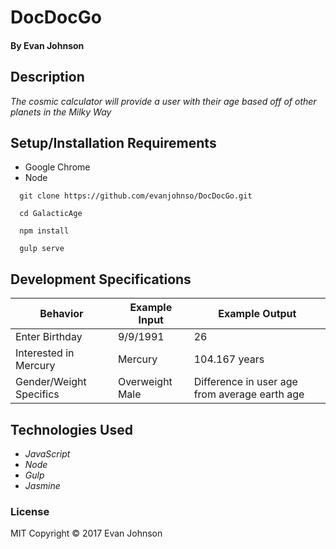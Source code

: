 # DocDocGo

#### By Evan Johnson

## Description

_The cosmic calculator will provide a user with their age based off of other planets in the Milky Way_


## Setup/Installation Requirements

* Google Chrome
* Node

```console
  git clone https://github.com/evanjohnso/DocDocGo.git
```

```console
  cd GalacticAge
```

```console
  npm install
```

```console
  gulp serve
```



## Development Specifications
| Behavior      | Example Input         | Example Output        |
| ------------- | ------------- | ------------- |
| Enter Birthday | 9/9/1991  |  26  |
| Interested in Mercury | Mercury  |  104.167 years  |
| Gender/Weight Specifics | Overweight Male  |  Difference in user age from average earth age  |


## Technologies Used

* _JavaScript_
* _Node_
* _Gulp_
* _Jasmine_


### License

MIT Copyright &copy; 2017 Evan Johnson
